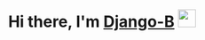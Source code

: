 <h1 align="center">
  Hi there, I'm <a href="#" target="_blank">Django-B</a> 
  <img src="https://github.com/blackcater/blackcater/raw/main/images/Hi.gif" height="32"/>
</h1>
